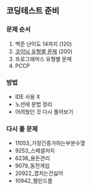 ## 코딩테스트 준비 

### 문제 순서
1. 백준 난이도 14까지 (120)
2. [코이님 유형별 문제](https://dev.jek300.com/entry/%EB%B0%B1%EC%A4%80-%EC%9C%A0%ED%98%95%EB%B3%84-%EC%95%8C%EA%B3%A0%EB%A6%AC%EC%A6%98-%EB%AC%B8%EC%A0%9C%EC%A7%91%EC%9D%84-%EB%A7%8C%EB%93%A4%EC%97%88%EC%8A%B5%EB%8B%88%EB%8B%A4) (200) 
3. 프로그래머스 유형별 문제
4. PCCP

### 방법

- IDE 사용 X
- 노션에 문법 정리
- 어려웠던 것 다시 풀어보기

### 다시 풀 문제
- 11053_가장긴증가하는부분수열
- 9253_스페셜저지
- 6236_용돈관리
- 9079_동전게임
- 20922_겹치는건싫어
- 10942_팰린드롬

